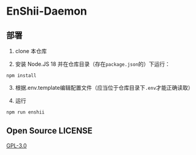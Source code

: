 # EnShii-Daemon

## 部署

1. clone 本仓库

2. 安装 Node.JS 18 并在仓库目录（存在`package.json`的）下运行：
  ```
  npm install
  ```

3. 根据.env.template编辑配置文件（应当位于仓库目录下`.env`才能正确读取）

4. 运行
  ```
  npm run enshii
  ```

## Open Source LICENSE

[GPL-3.0](LICENSE)
